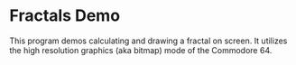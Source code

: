 # Fractals Demo

This program demos calculating and drawing a fractal on screen. It utilizes the high resolution graphics (aka bitmap) mode of the Commodore 64.

